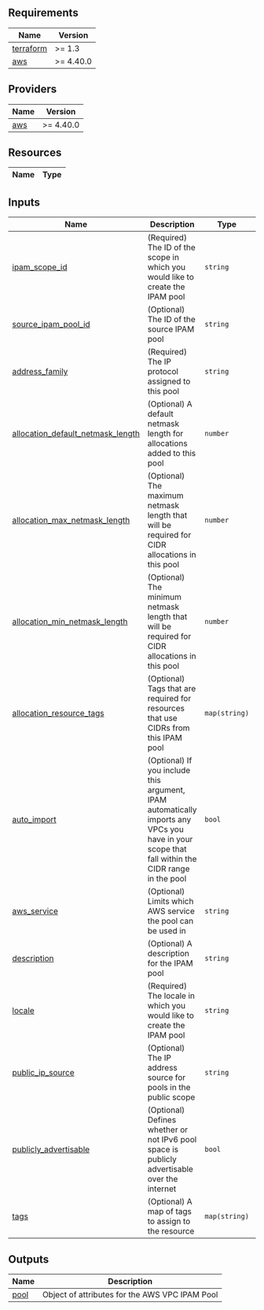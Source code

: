 <!-- BEGIN TFDOCS -->
## Requirements

| Name | Version |
|------|---------|
| <a name="requirement_terraform"></a> [terraform](#requirement\_terraform) | >= 1.3 |
| <a name="requirement_aws"></a> [aws](#requirement\_aws) | >= 4.40.0 |

## Providers

| Name | Version |
|------|---------|
| <a name="provider_aws"></a> [aws](#provider\_aws) | >= 4.40.0 |

## Resources

| Name | Type |
|------|------|

## Inputs

| Name | Description | Type | Default | Required |
|------|-------------|------|---------|:--------:|
| <a name="input_ipam_scope_id"></a> [ipam\_scope\_id](#input\_ipam\_scope\_id) | (Required) The ID of the scope in which you would like to create the IPAM pool | `string` | n/a | yes |
| <a name="input_source_ipam_pool_id"></a> [source\_ipam\_pool\_id](#input\_source\_ipam\_pool\_id) | (Optional) The ID of the source IPAM pool | `string` | n/a | yes |
| <a name="input_address_family"></a> [address\_family](#input\_address\_family) | (Required) The IP protocol assigned to this pool | `string` | `"ipv4"` | no |
| <a name="input_allocation_default_netmask_length"></a> [allocation\_default\_netmask\_length](#input\_allocation\_default\_netmask\_length) | (Optional) A default netmask length for allocations added to this pool | `number` | `16` | no |
| <a name="input_allocation_max_netmask_length"></a> [allocation\_max\_netmask\_length](#input\_allocation\_max\_netmask\_length) | (Optional) The maximum netmask length that will be required for CIDR allocations in this pool | `number` | `32` | no |
| <a name="input_allocation_min_netmask_length"></a> [allocation\_min\_netmask\_length](#input\_allocation\_min\_netmask\_length) | (Optional) The minimum netmask length that will be required for CIDR allocations in this pool | `number` | `8` | no |
| <a name="input_allocation_resource_tags"></a> [allocation\_resource\_tags](#input\_allocation\_resource\_tags) | (Optional) Tags that are required for resources that use CIDRs from this IPAM pool | `map(string)` | <pre>{<br>  "Test": "Allocation"<br>}</pre> | no |
| <a name="input_auto_import"></a> [auto\_import](#input\_auto\_import) | (Optional) If you include this argument, IPAM automatically imports any VPCs you have in your scope that fall within the CIDR range in the pool | `bool` | `false` | no |
| <a name="input_aws_service"></a> [aws\_service](#input\_aws\_service) | (Optional) Limits which AWS service the pool can be used in | `string` | `"ec2"` | no |
| <a name="input_description"></a> [description](#input\_description) | (Optional) A description for the IPAM pool | `string` | `null` | no |
| <a name="input_locale"></a> [locale](#input\_locale) | (Required) The locale in which you would like to create the IPAM pool | `string` | `"us-east-1"` | no |
| <a name="input_public_ip_source"></a> [public\_ip\_source](#input\_public\_ip\_source) | (Optional) The IP address source for pools in the public scope | `string` | `"byoip"` | no |
| <a name="input_publicly_advertisable"></a> [publicly\_advertisable](#input\_publicly\_advertisable) | (Optional) Defines whether or not IPv6 pool space is publicly advertisable over the internet | `bool` | `false` | no |
| <a name="input_tags"></a> [tags](#input\_tags) | (Optional) A map of tags to assign to the resource | `map(string)` | `{}` | no |

## Outputs

| Name | Description |
|------|-------------|
| <a name="output_pool"></a> [pool](#output\_pool) | Object of attributes for the AWS VPC IPAM Pool |

<!-- END TFDOCS -->
